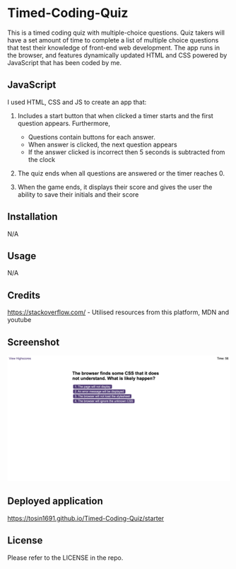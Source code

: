 # Timed-Coding-Quiz
This is a timed coding quiz with multiple-choice questions. Quiz takers will have a set amount of time to complete a list of multiple choice questions that test their knowledge of front-end web development. The app runs in the browser, and features dynamically updated HTML and CSS powered by JavaScript that has been coded by me. 


## JavaScript

I used HTML, CSS and JS to create an app that:

1) Includes a start button that when clicked a timer starts and the first question appears. Furthermore,
    * Questions contain buttons for each answer.
    * When answer is clicked, the next question appears
    * If the answer clicked is incorrect then 5 seconds is subtracted from the clock

2) The quiz ends when all questions are answered or the timer reaches 0.
3) When the game ends, it displays their score and gives the user the ability to save their initials and their score



## Installation

N/A

## Usage

N/A 

## Credits

https://stackoverflow.com/ - Utilised resources from this platform, MDN and youtube


## Screenshot
![Alt text](<./assets/Timed-coding-quiz.png>)

## Deployed application

https://tosin1691.github.io/Timed-Coding-Quiz/starter


## License

Please refer to the LICENSE in the repo.